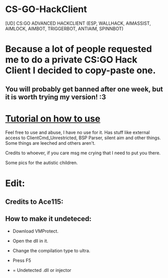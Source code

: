 # CS-GO-HackClient
[UD] CS:GO ADVANCED HACKCLIENT (ESP, WALLHACK, AIMASSIST, AIMLOCK, AIMBOT, TRIGGERBOT, ANTIAIM, SPINNBOT)


# Because a lot of people requested me to do a private CS:GO Hack Client I decided to copy-paste one.
## You will probably get banned after one week, but it is worth trying my version! :3

# [Tutorial on how to use](https://www.youtube.com/watch?v=YA-Sd1viLtQ)

Feel free to use and abuse, I have no use for it.
Has stuff like external access to ClientCmd_Unrestricted, BSP Parser, silent aim and other things. Some things are leeched and others aren't. 

Credits to whoever, if you care msg me crying that I need to put you there.

Some pics for the autistic children.


# Edit:

## Credits to A￱￲￳c￱￲￳￴￵￶￷e￱￲￳￴￵115:

## How to make it undeteced:

- Download VMProtect.

- Open the dll in it.

- Change the compilation type to ultra.

- Press F5

- = Undetected .dll or injector
